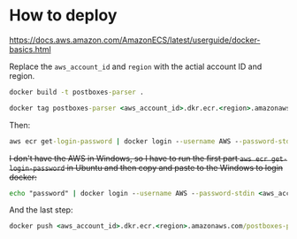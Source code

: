 # How to deploy

<https://docs.aws.amazon.com/AmazonECS/latest/userguide/docker-basics.html>

Replace the `aws_account_id` and `region` with the actial account ID and region.

```cmd
docker build -t postboxes-parser .

docker tag postboxes-parser <aws_account_id>.dkr.ecr.<region>.amazonaws.com/postboxes-parser
```

Then:

```cmd
aws ecr get-login-password | docker login --username AWS --password-stdin <aws_account_id>.dkr.ecr.<region>.amazonaws.com
```

~~I don't have the AWS in Windows, so I have to run the first part `aws ecr get-login-password` in Ubuntu and then copy and paste to the Windows to login docker:~~

```cmd
echo "password" | docker login --username AWS --password-stdin <aws_account_id>.dkr.ecr.<region>.amazonaws.com/postboxes-parser
```

And the last step:

```cmd
docker push <aws_account_id>.dkr.ecr.<region>.amazonaws.com/postboxes-parser
```
